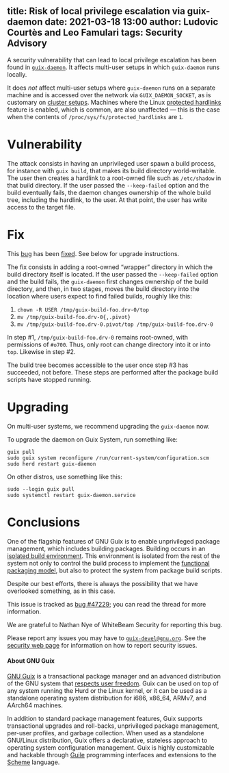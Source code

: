 title: Risk of local privilege escalation via guix-daemon
date: 2021-03-18 13:00
author: Ludovic Courtès and Leo Famulari
tags: Security Advisory
---

A security vulnerability that can lead to local privilege escalation has been
found in
[`guix-daemon`](https://guix.gnu.org/manual/en/html_node/Invoking-guix_002ddaemon.html).
It affects multi-user setups in which `guix-daemon` runs locally.

It does _not_ affect multi-user setups where `guix-daemon` runs on a
separate machine and is accessed over the network via
`GUIX_DAEMON_SOCKET`, as is customary on [cluster
setups](https://hpc.guix.info/blog/2017/11/installing-guix-on-a-cluster/).
Machines where the Linux [protected
hardlinks](https://sysctl-explorer.net/fs/protected_hardlinks/) feature
is enabled, which is common, are also unaffected — this is the case when
the contents of `/proc/sys/fs/protected_hardlinks` are `1`.

# Vulnerability

The attack consists in having an unprivileged user spawn a build process, for
instance with `guix build`, that makes its build directory world-writable.  The
user then creates a hardlink to a root-owned file such as `/etc/shadow` in that
build directory.  If the user passed the `--keep-failed` option and the build
eventually fails, the daemon changes ownership of the whole build tree,
including the hardlink, to the user.  At that point, the user has write access
to the target file.

# Fix

This [bug](https://issues.guix.gnu.org/47229) has been
[fixed](https://git.savannah.gnu.org/cgit/guix.git/commit/?id=ec7fb669945bfb47c5e1fdf7de3a5d07f7002ccf).
See below for upgrade instructions.

The fix consists in adding a root-owned “wrapper” directory in which the build
directory itself is located.  If the user passed the `--keep-failed` option and
the build fails, the `guix-daemon` first changes ownership of the build
directory, and then, in two stages, moves the build directory into the location
where users expect to find failed builds, roughly like this:

1. `chown -R USER /tmp/guix-build-foo.drv-0/top`
2. `mv /tmp/guix-build-foo.drv-0{,.pivot}`
3. `mv /tmp/guix-build-foo.drv-0.pivot/top /tmp/guix-build-foo.drv-0`

In step #1, `/tmp/guix-build-foo.drv-0` remains root-owned, with permissions of
`#o700`.  Thus, only root can change directory into it or into `top`.  Likewise in
step #2.

The build tree becomes accessible to the user once step #3 has succeeded, not
before.  These steps are performed after the package build scripts have stopped
running.

# Upgrading

On multi-user systems, we recommend upgrading the `guix-daemon` now.

To upgrade the daemon on Guix System, run something like:

```
guix pull
sudo guix system reconfigure /run/current-system/configuration.scm
sudo herd restart guix-daemon
```

On other distros, use something like this:

```
sudo --login guix pull
sudo systemctl restart guix-daemon.service
```

# Conclusions

One of the flagship features of GNU Guix is to enable unprivileged package
management, which includes building packages.  Building occurs in an [isolated
build environment](https://guix.gnu.org/manual/en/html_node/Build-Environment-Setup.html).
This environment is isolated from the rest of the system not only to control the
build process to implement the [functional packaging
model](https://guix.gnu.org/manual/en/html_node/Managing-Software-the-Guix-Way.html),
but also to protect the system from package build scripts.

Despite our best efforts, there is always the possibility that we have
overlooked something, as in this case.

This issue is tracked as
[bug #47229](https://issues.guix.gnu.org/47229); you can read the thread
for more information.

We are grateful to Nathan Nye of WhiteBeam Security for reporting this bug.

Please report any issues you may have to
[`guix-devel@gnu.org`](https://guix.gnu.org/en/contact/).  See the
[security web page](https://guix.gnu.org/en/security/) for information
on how to report security issues.

#### About GNU Guix

[GNU Guix](https://guix.gnu.org) is a transactional package manager and
an advanced distribution of the GNU system that [respects user
freedom](https://www.gnu.org/distros/free-system-distribution-guidelines.html).
Guix can be used on top of any system running the Hurd or the Linux
kernel, or it can be used as a standalone operating system distribution
for i686, x86_64, ARMv7, and AArch64 machines.

In addition to standard package management features, Guix supports
transactional upgrades and roll-backs, unprivileged package management,
per-user profiles, and garbage collection.  When used as a standalone
GNU/Linux distribution, Guix offers a declarative, stateless approach to
operating system configuration management.  Guix is highly customizable
and hackable through [Guile](https://www.gnu.org/software/guile)
programming interfaces and extensions to the
[Scheme](http://schemers.org) language.

